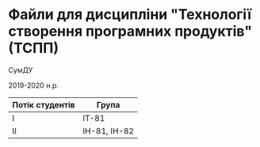 # Файли для дисципліни "Технології створення програмних продуктів" (ТСПП) 

СумДУ

2019-2020 н.р.

| Потік студентів | Група |
| ------ | ------ |
| І | ІТ-81 |
| ІI | ІН-81, ІН-82 | КБ-81 |
